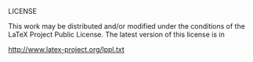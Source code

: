 LICENSE

This work may be distributed and/or modified under the conditions of the LaTeX Project Public License. The latest version of this license is in

http://www.latex-project.org/lppl.txt
